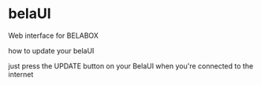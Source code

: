 # belaUI
Web interface for BELABOX

how to update your belaUI

just press the UPDATE button on your BelaUI when you're connected to the internet
